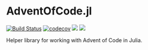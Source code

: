 # AdventOfCode.jl

[![Build Status](https://travis-ci.com/SebRollen/AdventOfCode.jl.svg?branch=master)](https://travis-ci.com/SebRollen/AdventOfCode.jl)
[![codecov](https://codecov.io/gh/SebRollen/AdventOfCode.jl/branch/master/graph/badge.svg)](https://codecov.io/gh/SebRollen/AdventOfCode.jl)
[![](https://img.shields.io/badge/docs-stable-blue.svg)](https://SebRollen.github.io/AdventOfCode.jl/stable)
[![](https://img.shields.io/badge/docs-dev-blue.svg)](https://SebRollen.github.io/AdventOfCode.jl/dev)  

Helper library for working with Advent of Code in Julia.

